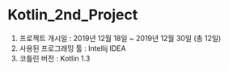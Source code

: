 # Kotlin_2nd_Project

1. 프로젝트 개시일 : 2019년 12월 18일 ~ 2019년 12월 30일 (총 12일)
2. 사용된 프로그래밍 툴 : Intellij IDEA
3. 코틀린 버전 : Kotlin 1.3
